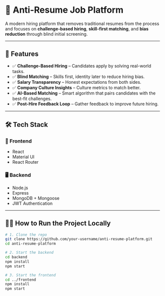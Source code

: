 # 💼 Anti-Resume Job Platform

A modern hiring platform that removes traditional resumes from the process and focuses on **challenge-based hiring**, **skill-first matching**, and **bias reduction** through blind initial screening.

---

## 🚀 Features

- ✅ **Challenge-Based Hiring** – Candidates apply by solving real-world tasks.
- ✅ **Blind Matching** – Skills first, identity later to reduce hiring bias.
- ✅ **Salary Transparency** – Honest expectations from both sides.
- ✅ **Company Culture Insights** – Culture metrics to match better.
- ✅ **AI-Based Matching** – Smart algorithm that pairs candidates with the best-fit challenges.
- ✅ **Post-Hire Feedback Loop** – Gather feedback to improve future hiring.

---

## 🛠️ Tech Stack

### 🔷 Frontend
- React
- Material UI
- React Router

### 🖥️ Backend
- Node.js
- Express
- MongoDB + Mongoose
- JWT Authentication

---

## 🧑‍💻 How to Run the Project Locally

```bash
# 1. Clone the repo
git clone https://github.com/your-username/anti-resume-platform.git
cd anti-resume-platform

# 2. Start the backend
cd backend
npm install
npm start

# 3. Start the frontend
cd ../frontend
npm install
npm start
